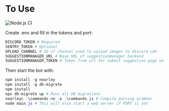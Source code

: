 # To Use

![Node.js CI](https://github.com/scratchyone/modbot/workflows/Node.js%20CI/badge.svg)

Create .env and fill in the tokens and port:

```powershell
DISCORD_TOKEN # Required
SENTRY_TOKEN # Optional
UPLOAD_CHANNEL # ID of channel used to upload images to discord cdn
SUGGESTIONMANAGER_URL # Base URL of suggestionmanager backend
SUGGESTIONMANAGER_TOKEN # Token from url for submit suggestion page on suggestionmanager
```

Then start the bot with:

```powershell
npm install -g nearley
npm install -g db-migrate
npm install
npx db-migrate up # Runs all DB migrations
nearleyc .\commands.ne -o .\commands.js # Compile parsing grammar
node main.js # This will also start a web server if PORT is set
```
